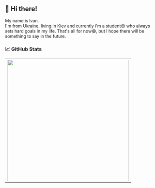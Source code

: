 ## 👋 Hi there!

My name is Ivan.<br>
I'm from Ukraine, living in Kiev and currently i'm a student😊 who always sets hard goals in my life.
That's all for now😅, but I hope there will be something to say in the future.

### 📈 GitHub Stats</h2>

<p>
    <table>
    <tr>
        <td>
        <img width="400px" src="https://github-readme-stats.vercel.app/api/top-langs/?username=Anderli-dev&hide=html&layout=compact&hide_border=true&hide_title=true&theme=darkicon_color=5194f0&bg_color=0d1117" />
        </td>
    </tr>   
    </table>
</p>
